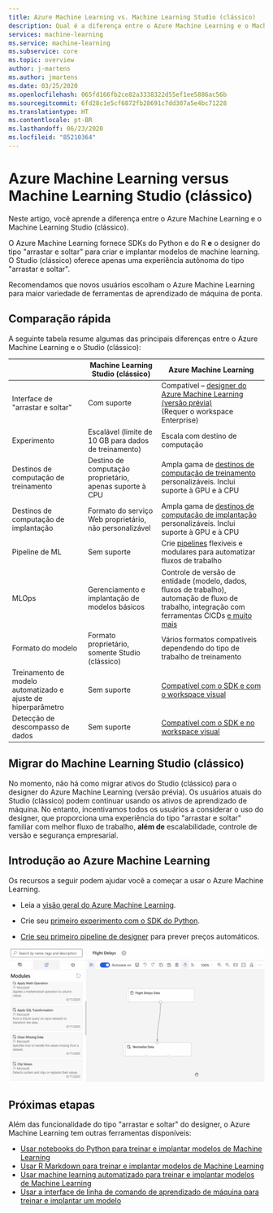 ```yaml
---
title: Azure Machine Learning vs. Machine Learning Studio (clássico)
description: Qual é a diferença entre o Azure Machine Learning e o Machine Learning Studio (clássico)?
services: machine-learning
ms.service: machine-learning
ms.subservice: core
ms.topic: overview
author: j-martens
ms.author: jmartens
ms.date: 03/25/2020
ms.openlocfilehash: 065fd166fb2ce82a3338322d55ef1ee5886ac56b
ms.sourcegitcommit: 6fd28c1e5cf6872fb28691c7dd307a5e4bc71228
ms.translationtype: HT
ms.contentlocale: pt-BR
ms.lasthandoff: 06/23/2020
ms.locfileid: "85210364"
---
```

# <a name="azure-machine-learning-vs-machine-learning-studio-classic"></a>Azure Machine Learning versus Machine Learning Studio (clássico)

Neste artigo, você aprende a diferença entre o Azure Machine Learning e o Machine Learning Studio (clássico). 

O Azure Machine Learning fornece SDKs do Python e do R **e** o designer do tipo "arrastar e soltar" para criar e implantar modelos de machine learning. O Studio (clássico) oferece apenas uma experiência autônoma do tipo "arrastar e soltar".

Recomendamos que novos usuários escolham o Azure Machine Learning para maior variedade de ferramentas de aprendizado de máquina de ponta.

## <a name="quick-comparison"></a>Comparação rápida

A seguinte tabela resume algumas das principais diferenças entre o Azure Machine Learning e o Studio (clássico):

| | Machine Learning Studio (clássico) | Azure Machine Learning |
|---| --- | --- |
| Interface de "arrastar e soltar" | Com suporte | Compatível – [designer do Azure Machine Learning (versão prévia)](concept-designer.md) <br/>(Requer o workspace Enterprise) | 
| Experimento | Escalável (limite de 10 GB para dados de treinamento) | Escala com destino de computação |
| Destinos de computação de treinamento | Destino de computação proprietário, apenas suporte à CPU | Ampla gama de [destinos de computação de treinamento](concept-compute-target.md#train) personalizáveis. Inclui suporte à GPU e à CPU | 
| Destinos de computação de implantação | Formato do serviço Web proprietário, não personalizável | Ampla gama de [destinos de computação de implantação](concept-compute-target.md#deploy) personalizáveis. Inclui suporte à GPU e à CPU |
| Pipeline de ML | Sem suporte | Crie [pipelines](concept-ml-pipelines.md) flexíveis e modulares para automatizar fluxos de trabalho |
| MLOps | Gerenciamento e implantação de modelos básicos | Controle de versão de entidade (modelo, dados, fluxos de trabalho), automação de fluxo de trabalho, integração com ferramentas CICDs [e muito mais](concept-model-management-and-deployment.md) |
| Formato do modelo | Formato proprietário, somente Studio (clássico) | Vários formatos compatíveis dependendo do tipo de trabalho de treinamento |
| Treinamento de modelo automatizado e ajuste de hiperparâmetro |  Sem suporte | [Compatível com o SDK e com o workspace visual](concept-automated-ml.md) | 
| Detecção de descompasso de dados | Sem suporte | [Compatível com o SDK e no workspace visual](how-to-monitor-datasets.md) |


## <a name="migrate-from-machine-learning-studio-classic"></a>Migrar do Machine Learning Studio (clássico)

No momento, não há como migrar ativos do Studio (clássico) para o designer do Azure Machine Learning (versão prévia). Os usuários atuais do Studio (clássico) podem continuar usando os ativos de aprendizado de máquina. No entanto, incentivamos todos os usuários a considerar o uso do designer, que proporciona uma experiência do tipo "arrastar e soltar" familiar com melhor fluxo de trabalho, **além de** escalabilidade, controle de versão e segurança empresarial.

## <a name="get-started-with-azure-machine-learning"></a>Introdução ao Azure Machine Learning

Os recursos a seguir podem ajudar você a começar a usar o Azure Machine Learning. 

- Leia a [visão geral do Azure Machine Learning](overview-what-is-azure-ml.md).

- Crie seu [primeiro experimento com o SDK do Python](tutorial-1st-experiment-sdk-setup.md).

- [Crie seu primeiro pipeline de designer](tutorial-designer-automobile-price-train-score.md) para prever preços automáticos.

![Exemplo do Azure Machine Learning Designer](media/concept-designer/designer-drag-and-drop.gif)

## <a name="next-steps"></a>Próximas etapas

Além das funcionalidade do tipo "arrastar e soltar" do designer, o Azure Machine Learning tem outras ferramentas disponíveis:  
  + [Usar notebooks do Python para treinar e implantar modelos de Machine Learning](tutorial-1st-experiment-sdk-setup.md)
  + [Usar R Markdown para treinar e implantar modelos de Machine Learning](tutorial-1st-r-experiment.md) 
  + [Usar machine learning automatizado para treinar e implantar modelos de Machine Learning](tutorial-first-experiment-automated-ml.md)  
  + [Usar a interface de linha de comando de aprendizado de máquina para treinar e implantar um modelo](tutorial-train-deploy-model-cli.md)

